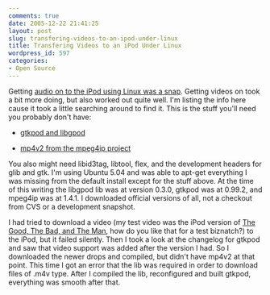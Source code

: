 ```yaml
---
comments: true
date: 2005-12-22 21:41:25
layout: post
slug: transfering-videos-to-an-ipod-under-linux
title: Transfering Videos to an iPod Under Linux
wordpress_id: 597
categories:
- Open Source
---
```


Getting [audio on to the iPod using Linux was a snap](http://www.rowehl.com/blog/?p=596). Getting videos on took a bit more doing, but also worked out quite well. I'm listing the info here cause it took a little searching around to find it. This is the stuff you'll need you probably don't have:







  * [gtkpod and libgpod](http://www.gtkpod.org/downloads.html)


  * [mp4v2 from the mpeg4ip project](http://mpeg4ip.sourceforge.net/downloads/index.php)





You also might need libid3tag, libtool, flex, and the development headers for glib and gtk.  I'm using Ubuntu 5.04 and was able to apt-get everything I was missing from the default install except for the stuff above. At the time of this writing the libgpod lib was at version 0.3.0, gtkpod was at 0.99.2, and mpeg4ip was at 1.4.1. I downloaded official versions of all, not a checkout from CVS or a development snapshot.





I had tried to download a video (my test video was the iPod version of [The Good, The Bad, and The Man](http://clerks2.com/?p=48), how do you like that for a test biznatch?) to the iPod, but it failed silently. Then I took a look at the changelog for gtkpod and saw that video support was added after the version I had. So I downloaded the newer drops and compiled, but didn't have mp4v2 at that point. This time I got an error that the lib was required in order to download files of .m4v type. After I compiled the lib, reconfigured and built gtkpod, everything was smooth after that.
